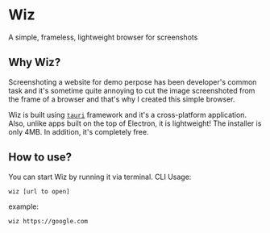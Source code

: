 # Wiz

A simple, frameless, lightweight browser for screenshots

## Why Wiz?

Screenshoting a website for demo perpose has been developer's common task and it's sometime quite annoying to cut the image screenshoted from the frame of a browser and that's why I created this simple browser.

Wiz is built using [`tauri`](https://tauri.studio) framework and it's a cross-platform application. Also, unlike apps built on the top of Electron, it is lightweight! The installer is only 4MB. In addition, it's completely free.

## How to use?
You can start Wiz by running it via terminal. CLI Usage:

```bash
wiz [url to open]
```
example:
```bash
wiz https://google.com
```